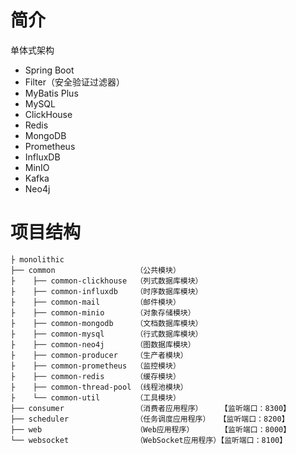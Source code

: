 # 简介

单体式架构

- Spring Boot
- Filter（安全验证过滤器）
- MyBatis Plus
- MySQL
- ClickHouse
- Redis
- MongoDB
- Prometheus
- InfluxDB
- MinIO
- Kafka
- Neo4j

# 项目结构

```text
├ monolithic
├── common                  （公共模块）
├    ├── common-clickhouse  （列式数据库模块）
├    ├── common-influxdb    （时序数据库模块）
├    ├── common-mail        （邮件模块）
├    ├── common-minio       （对象存储模块）
├    ├── common-mongodb     （文档数据库模块）
├    ├── common-mysql       （行式数据库模块）
├    ├── common-neo4j       （图数据库模块）
├    ├── common-producer    （生产者模块）
├    ├── common-prometheus  （监控模块）
├    ├── common-redis       （缓存模块）
├    ├── common-thread-pool （线程池模块）
├    └── common-util        （工具模块）
├── consumer                （消费者应用程序）    【监听端口：8300】
├── scheduler               （任务调度应用程序）  【监听端口：8200】
├── web                     （Web应用程序）      【监听端口：8000】
└── websocket               （WebSocket应用程序）【监听端口：8100】
```

